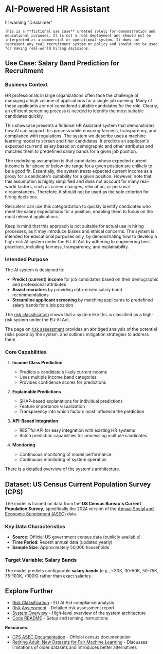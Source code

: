 # AI-Powered HR Assistant

!!! warning "Disclaimer"

    This is a **fictional use case** created solely for demonstration and educational purposes. It is not a real deployment and should not be interpreted as a commercial or operational system. It does not represent any real recruitment system or policy and should not be used for making real-world hiring decisions.

## Use Case: Salary Band Prediction for Recruitment

### Business Context

HR professionals in large organizations often face the challenge of managing a high volume of applications for a single job opening.
Many of these applicants are not considered suitable candidates for the role.
Clearly, an efficient screening process is needed to identify the most suitable candidates quickly.

This showcase presents a fictional HR Assistant system that demonstrates how AI can support this process while ensuring fairness, transparency, and compliance with regulations.
The system we describe uses a machine learning model to screen and filter candidates.
It predicts an applicant's expected (current) salary based on demographic and other attributes and matches them to predefined salary bands for a given job position.

The underlying assumption is that candidates whose expected current income is far above or below the range for a given position are unlikely to be a good fit.
Essentially, the system treats expected current income as a proxy for a candidate's suitability for a given position.
However, note that this assumption is highly simplified and does not account for many real-world factors, such as career changes, relocation, or personal circumstances.
Therefore, it should not be used as the sole criterion for hiring decisions.

Recruiters can use this categorization to quickly identify candidates who meet the salary expectations for a position, enabling them to focus on the most relevant applications.

Keep in mind that this approach is not suitable for actual use in hiring processes, as it may introduce biases and ethical concerns.
The system is intended for educational purposes only, by demonstrating how to develop a high-risk AI system under the EU AI Act by adhering to engineering best practices, including fairness, transparency, and explainability.

### Intended Purpose

The AI system is designed to:

-   **Predict (current) income** for job candidates based on their demographic and professional attributes
-   **Assist recruiters** by providing data-driven salary band recommendations
-   **Streamline applicant screening** by matching applicants to predefined salary bands for a job position

The [risk classification](risk-classification.md) shows that a system like this is classified as a high-risk system under the EU AI Act.

The page on [risk assessment](risk-assessment.md) provides an abridged analysis of the potential risks posed by the system, and outlines mitigation strategies to address them.

### Core Capabilities

1. **Income Class Prediction**

    - Predicts a candidate's likely current income
    - Uses multiple income band categories
    - Provides confidence scores for predictions

2. **Explainable Predictions**

    - SHAP-based explanations for individual predictions
    - Feature importance visualization
    - Transparency into which factors most influence the prediction

3. **API-Based Integration**

    - RESTful API for easy integration with existing HR systems
    - Batch prediction capabilities for processing multiple candidates

4. **Monitoring**
    - Continuous monitoring of model performance
    - Continuous monitoring of system operation

There is a detailed [overview](system-overview.md) of the system's architecture.

## Dataset: US Census Current Population Survey (CPS)

The model is trained on data from the **US Census Bureau's Current Population Survey**, specifically the 2024 version of the [Annual Social and Economic Supplement (ASEC)](https://www.census.gov/data/datasets/2024/demo/cps/cps-asec-2024.html) data.

### Key Data Characteristics

-   **Source**: Official US government census data (publicly available)
-   **Time Period**: Recent annual data (updated yearly)
-   **Sample Size**: Approximately 50,000 households

### Target Variable: Salary Bands

The model predicts configurable **salary bands** (e.g., <30K, 30-50K, 50-75K, 75-100K, >100K)
rather than exact salaries.

## Explore Further

-   [Risk Classification](risk-classification.md) - EU AI Act compliance analysis
-   [Risk Assessment](risk-assessment.md) - Detailed risk assessment report
-   [System Overview](system-overview.md) - High-level overview of the system architecture
-   [Code README](https://github.com/aai-institute/twai-pipeline/blob/main/README.md) - Setup and running instructions

**Resources**:

-   [CPS ASEC Documentation](https://www.census.gov/data/datasets/2024/demo/cps/cps-asec-2024.html) - Official census documentation
-   [Retiring Adult: New Datasets for Fair Machine Learning](https://arxiv.org/pdf/2108.04884) - Discusses limitations of older datasets and introduces better alternatives
